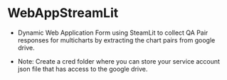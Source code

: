 # WebAppStreamLit
- Dynamic Web Application Form using SteamLit to collect QA Pair responses for multicharts by extracting the chart pairs from google drive. 

- Note: Create a cred folder where you can store your service account json file that has access to the google drive. 

